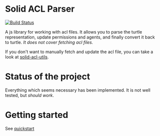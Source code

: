 # Solid ACL Parser
[![Build Status](https://travis-ci.org/Otto-AA/solid-acl-parser.svg?branch=master)](https://travis-ci.org/Otto-AA/solid-acl-parser)

A js library for working with acl files. It allows you to parse the turtle representation, update permissions and agents, and finally convert it back to turtle. *It does not cover fetching acl files.*

If you don't want to manually fetch and update the acl file, you can take a look at [solid-acl-utils](https://github.com/Otto-AA/solid-acl-utils).


# Status of the project
Everything which seems necessary has been implemented. It is not well tested, but _should work_.

# Getting started
See [quickstart](quickstart)